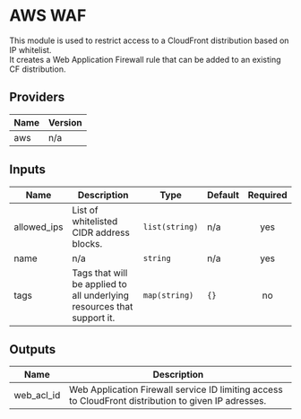 # AWS WAF

This module is used to restrict access to a CloudFront distribution based on IP whitelist.  
It creates a Web Application Firewall rule that can be added to an existing CF distribution.

## Providers

| Name | Version |
|------|---------|
| aws | n/a |

## Inputs

| Name | Description | Type | Default | Required |
|------|-------------|------|---------|:-----:|
| allowed\_ips | List of whitelisted CIDR address blocks. | `list(string)` | n/a | yes |
| name | n/a | `string` | n/a | yes |
| tags | Tags that will be applied to all underlying resources that support it. | `map(string)` | `{}` | no |

## Outputs

| Name | Description |
|------|-------------|
| web\_acl\_id | Web Application Firewall service ID limiting access to CloudFront distribution to given IP adresses. |

